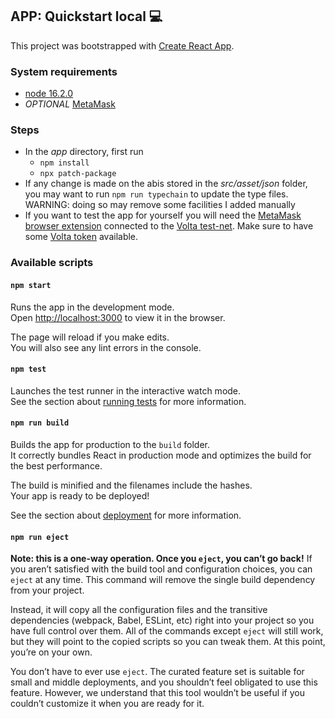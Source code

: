 ## APP: Quickstart local 💻
This project was bootstrapped with [Create React App](https://github.com/facebook/create-react-app).

### System requirements
- [node 16.2.0](https://nodejs.org/)
- _OPTIONAL_ [MetaMask](https://metamask.io/)

### Steps
- In the _app_ directory, first run
    - `npm install`
    - `npx patch-package`
- If any change is made on the abis stored in the _src/asset/json_ folder, you may want to run `npm run typechain` to update the type files. WARNING: doing so may remove some facilities I added manually
- If you want to test the app for yourself you will need the [MetaMask browser extension](https://metamask.io/) connected to the [Volta test-net](https://energyweb.atlassian.net/wiki/spaces/EWF/pages/703201459/Volta+Connecting+to+Remote+RPC+and+Metamask). Make sure to have some [Volta token](https://voltafaucet.energyweb.org/) available.

### Available scripts
#### `npm start`
Runs the app in the development mode.\
Open [http://localhost:3000](http://localhost:3000) to view it in the browser.

The page will reload if you make edits.\
You will also see any lint errors in the console.

#### `npm test`
Launches the test runner in the interactive watch mode.\
See the section about [running tests](https://facebook.github.io/create-react-app/docs/running-tests) for more information.

#### `npm run build`
Builds the app for production to the `build` folder.\
It correctly bundles React in production mode and optimizes the build for the best performance.

The build is minified and the filenames include the hashes.\
Your app is ready to be deployed!

See the section about [deployment](https://facebook.github.io/create-react-app/docs/deployment) for more information.

#### `npm run eject`

**Note: this is a one-way operation. Once you `eject`, you can’t go back!**
If you aren’t satisfied with the build tool and configuration choices, you can `eject` at any time. This command will remove the single build dependency from your project.

Instead, it will copy all the configuration files and the transitive dependencies (webpack, Babel, ESLint, etc) right into your project so you have full control over them. All of the commands except `eject` will still work, but they will point to the copied scripts so you can tweak them. At this point, you’re on your own.

You don’t have to ever use `eject`. The curated feature set is suitable for small and middle deployments, and you shouldn’t feel obligated to use this feature. However, we understand that this tool wouldn’t be useful if you couldn’t customize it when you are ready for it.